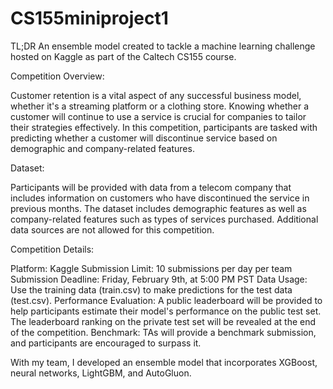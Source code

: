 # CS155miniproject1

TL;DR
An ensemble model created to tackle a machine learning challenge hosted on Kaggle as part of the Caltech CS155 course.


Competition Overview:

Customer retention is a vital aspect of any successful business model, whether it's a streaming platform or a clothing store. Knowing whether a customer will continue to use a service is crucial for companies to tailor their strategies effectively. In this competition, participants are tasked with predicting whether a customer will discontinue service based on demographic and company-related features.

Dataset:

Participants will be provided with data from a telecom company that includes information on customers who have discontinued the service in previous months. The dataset includes demographic features as well as company-related features such as types of services purchased. Additional data sources are not allowed for this competition.

Competition Details:

Platform: Kaggle
Submission Limit: 10 submissions per day per team
Submission Deadline: Friday, February 9th, at 5:00 PM PST
Data Usage: Use the training data (train.csv) to make predictions for the test data (test.csv).
Performance Evaluation: A public leaderboard will be provided to help participants estimate their model's performance on the public test set. The leaderboard ranking on the private test set will be revealed at the end of the competition.
Benchmark: TAs will provide a benchmark submission, and participants are encouraged to surpass it.


With my team, I developed an ensemble model that incorporates XGBoost, neural networks, LightGBM, and AutoGluon.
